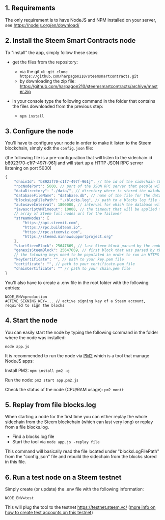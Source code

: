 


## 1. Requirements
The only requirement is to have NodeJS and NPM installed on your server, see https://nodejs.org/en/download/

## 2. Install the Steem Smart Contracts node
To "install" the app, simply follow these steps:
- get the files from the repository: 
	- via the git cli: ```git clone https://github.com/harpagon210/steemsmartcontracts.git```
	- by downloading the zip file: https://github.com/harpagon210/steemsmartcontracts/archive/master.zip

- in your console type the following command in the folder that contains the files downloaded from the previous step:
	- ```npm install```

## 3. Configure the node
You'll have to configure your node in order to make it listen to the Steem blockchain, simply edit the ```config.json``` file: 

(the following file is a pre-configuration that will listen to the sidechain id b8923f70-c1f7-497f-961j and will start up a HTTP JSON RPC server listening on port 5000)

```js
{
    "chainId": "b8923f70-c1f7-497f-961j", // the id of the sidechain that the node will listen to
    "rpcNodePort": 5000, // port of the JSON RPC server that people will use to retrieve data from your node
    "dataDirectory": "./data/", // directory where is stored the database
    "databaseFileName": "database.db", // name of the file for the database
    "blocksLogFilePath": "./blocks.log", // path to a blocks log file (used with the replay function)
    "autosaveInterval": 1800000, // interval for which the database will be saved, in milliseconds, if 0, the autosave will be deactivated
    "javascriptVMTimeout": 10000, // the timeout that will be applied to the JavaScript virtual machine, needs to be the same on all the nodes of the sidechain
    // array of Steem full nodes url for the failover
    "streamNodes": [
        "https://api.steemit.com",
        "https://rpc.buildteam.io",
        "https://rpc.steemviz.com",
        "https://steemd.minnowsupportproject.org"
    ],
    "startSteemBlock": 25647669, // last Steem block parsed by the node
    "genesisSteemBlock": 25647669, // first block that was parsed by the sidechain, needs to be the same on all nodes listening to the sidechain id previously defined
    // the folowing keys need to be populated in order to run an HTTPS node
    "keyCertificate": "", // path to your key.pem file
    "certificate": "", // path to your certificate.pem file
    "chainCertificate": "" // path to your chain.pem file
}
```
You'll also have to create a .env file in the root folder with the following entries:

```
NODE_ENV=production
ACTIVE_SIGNING_KEY=... // active signing key of a Steem account, required to sign the blocks
```
## 4. Start the node
You can easily start the node by typing the following command in the folder where the node was installed:

```node app.js```

It is recommended to run the node via [PM2](http://pm2.keymetrics.io/) which is a tool that manage NodeJS apps:

Install PM2: ```npm install pm2 -g```

Run the node: ```pm2 start app.pm2.js```

Check the status of the node (CPU/RAM usage): ```pm2 monit```

## 5. Replay from file blocks.log
When starting a node for the first time you can either replay the whole sidechain from the Steem blockchain (which can last very long) or replay from a file blocks.log.

- Find a blocks.log file
- Start the tool via ```node app.js -replay file```

This command will basically read the file located under "blocksLogFilePath" from the "config.json" file and rebuild the sidechain from the blocks stored in this file.

## 6. Run a test node on a Steem testnet
Simply create (or update) the .env file with the following information:

```
NODE_ENV=test
```
This will plug the tool to the testnet https://testnet.steem.vc/ ([more info on how to create test accounts on this testnet](https://testnet.steem.vc/))
